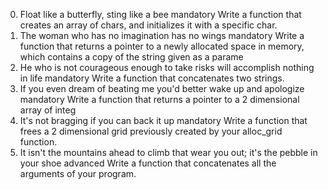 0. Float like a butterfly, sting like a bee
mandatory
Write a function that creates an array of chars, and initializes it with a specific char.
1. The woman who has no imagination has no wings
mandatory
Write a function that returns a pointer to a newly allocated space in memory, which contains a copy of the string given as a parame
2. He who is not courageous enough to take risks will accomplish nothing in life
mandatory
Write a function that concatenates two strings.
3. If you even dream of beating me you'd better wake up and apologize
mandatory
Write a function that returns a pointer to a 2 dimensional array of integ
4. It's not bragging if you can back it up
mandatory
Write a function that frees a 2 dimensional grid previously created by your alloc_grid function.
5. It isn't the mountains ahead to climb that wear you out; it's the pebble in your shoe
advanced
Write a function that concatenates all the arguments of your program.
